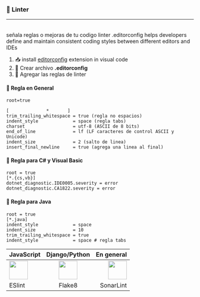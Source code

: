 ### 🔗 **Linter**

---

######

señala reglas o mejoras de tu codigo
linter .editorconfig helps developers define and maintain
consistent coding styles between different editors and IDEs

1. 📥 install [editorconfig](https://marketplace.visualstudio.com/items?itemName=EditorConfig.EditorConfig) extension in visual code
2. 📂 Crear archivo **.editorconfig**
3. 📝 Agregar las reglas de linter

#### 📌 Regla en General

```
root=true

[              *       ]
trim_trailing_whitespace = true (regla no espacios)
indent_style             = space (regla tabs)
charset                  = utf-8 (ASCII de 8 bits)
end_of_line              = lf (LF caracteres de control ASCII y Unicode)
indent_size              = 2 (salto de linea)
insert_final_newline     = true (agrega una linea al final)
```

#### 📌 Regla para C# y Visual Basic

```
root = true
[*.{cs,vb}]
dotnet_diagnostic.IDE0005.severity = error
dotnet_diagnostic.CA1822.severity = error
```

#### 📌 Regla para Java

```
root = true
[*.java]
indent_style			 = space
indent_size 			 = 10
trim_trailing_whitespace = true
indent_style             = space # regla tabs
```

| JavaScript                                                                                                                                                                                                                                        |                                                       Django/Python                                                       |                                                                                                                                                                                                                                                       En general |
| :------------------------------------------------------------------------------------------------------------------------------------------------------------------------------------------------------------------------------------------------ | :-----------------------------------------------------------------------------------------------------------------------: | ---------------------------------------------------------------------------------------------------------------------------------------------------------------------------------------------------------------------------------------------------------------: |
| [<img src="https://dbaeumer.gallerycdn.vsassets.io/extensions/dbaeumer/vscode-eslint/2.2.6/1657015175302/Microsoft.VisualStudio.Services.Icons.Default" width="50"/>](https://marketplace.visualstudio.com/items?itemName=dbaeumer.vscode-eslint) | [<img src="https://pypi.org/static/images/logo-small.95de8436.svg" width="50"/>](https://pypi.org/project/flake8-django/) | [<img src="https://sonarsource.gallerycdn.vsassets.io/extensions/sonarsource/sonarlint-vscode/3.7.0/1657612508605/Microsoft.VisualStudio.Services.Icons.Default" width="50"/>](https://marketplace.visualstudio.com/items?itemName=SonarSource.sonarlint-vscode) |
| ESlint                                                                                                                                                                                                                                            |                                                          Flake8                                                           |                                                                                                                                                                                                                                                        SonarLint |
